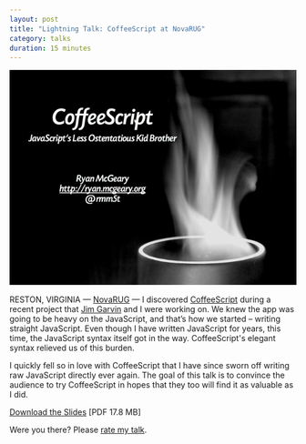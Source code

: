 ```yaml
---
layout: post
title: "Lightning Talk: CoffeeScript at NovaRUG"
category: talks
duration: 15 minutes
---
```


[![CoffeeScript](/images/talks/coffeescript-novarug.png)][slides]

RESTON, VIRGINIA &mdash; [NovaRUG][novarug] &mdash; I discovered
[CoffeeScript][coffeescript] during a recent project that [Jim Garvin][garvin]
and I were working on.  We knew the app was going to be heavy on the JavaScript,
and that’s how we started &ndash; writing straight JavaScript.  Even though I
have written JavaScript for years, this time, the JavaScript syntax itself got
in the way.  CoffeeScript's elegant syntax relieved us of this burden.

I quickly fell so in love with CoffeeScript that I have since sworn off writing
raw JavaScript directly ever again.  The goal of this talk is to convince the
audience to try CoffeeScript in hopes that they too will find it as valuable as
I did.

[Download the Slides][slides] \[PDF 17.8 MB\]

Were you there? Please [rate my talk](http://spkr8.com/t/4985).

[slides]: http://files.mcgeary.org/presentations/coffeescript-navarug-short.pdf "Download the Slides"

[coffeescript]: http://jashkenas.github.com/coffee-script/
[garvin]: http://thegarvin.com
[novarug]: http://novarug.org/articles/2010/09/29/oct-21-lightning-talks
